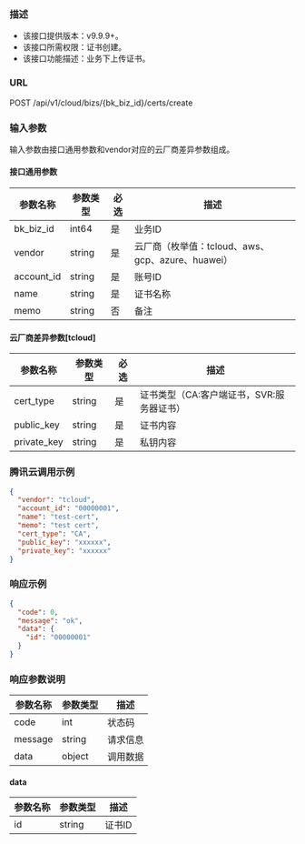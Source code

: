 ### 描述

- 该接口提供版本：v9.9.9+。
- 该接口所需权限：证书创建。
- 该接口功能描述：业务下上传证书。

### URL

POST /api/v1/cloud/bizs/{bk_biz_id}/certs/create

### 输入参数

输入参数由接口通用参数和vendor对应的云厂商差异参数组成。

#### 接口通用参数

| 参数名称      | 参数类型 | 必选 | 描述                                          |
|--------------|--------|------|----------------------------------------------|
| bk_biz_id    | int64  | 是   | 业务ID                                        |
| vendor       | string | 是   | 云厂商（枚举值：tcloud、aws、gcp、azure、huawei） |
| account_id   | string | 是   | 账号ID                                        |
| name         | string | 是   | 证书名称                                       |
| memo         | string | 否   | 备注                                          |

#### 云厂商差异参数[tcloud]

| 参数名称      | 参数类型 | 必选 | 描述                                |
|--------------|--------|------|------------------------------------|
| cert_type    | string | 是   | 证书类型（CA:客户端证书，SVR:服务器证书）|
| public_key   | string | 是   | 证书内容                             |
| private_key  | string | 是   | 私钥内容                             |

### 腾讯云调用示例

```json
{
  "vendor": "tcloud",
  "account_id": "00000001",
  "name": "test-cert",
  "memo": "test cert",
  "cert_type": "CA",
  "public_key": "xxxxxx",
  "private_key": "xxxxxx"
}
```

### 响应示例

```json
{
  "code": 0,
  "message": "ok",
  "data": {
    "id": "00000001"
  }
}
```

### 响应参数说明

| 参数名称 | 参数类型 | 描述    |
|---------|--------|---------|
| code    | int    | 状态码   |
| message | string | 请求信息 |
| data    | object | 调用数据 |

#### data

| 参数名称 | 参数类型 | 描述        |
|---------|--------|------------|
| id      | string | 证书ID      |
